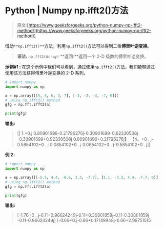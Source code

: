 # Python | Numpy np.ifft2()方法

> 原文:[https://www.geeksforgeeks.org/python-numpy-np-ifft2-method/](https://www.geeksforgeeks.org/python-numpy-np-ifft2-method/)

借助`**np.ifft2()**`方法，利用`np.ifft2()`方法可以得到二维**傅里叶逆变换**。

> **语法:** `np.fft2(Array)`
> **返回:**返回一个 2-D 级数的傅里叶逆变换。

**示例#1 :**
在这个示例中我们可以看到，通过使用`np.ifft2()`方法，我们能够通过使用该方法获得傅里叶逆变换的 2-D 系列。

```py
# import numpy
import numpy as np

a = np.array([[5, 4, 6, 3, 7], [-1, -3, -4, -7, 0]])
# using np.ifft2() method
gfg = np.fft.ifft2(a)

print(gfg)
```

**输出:**

> [[ 1.+0.j 0.80901699-0.21796276j-0.30901699-0.92330506j
> -0.30901699+0.92330506j 0.80901699+0.21796276j】
> 【4。+0 . j-0.5854102+0 . j 0.0854102+0 . j
> 0.0854102+0 . j-0.5854102+0 . j]]

**例 2 :**

```py
# import numpy
import numpy as np

a = np.array([[-5.5, 4.4, -6.6, 3.3, -7.7], [1.1, -3.3, 4.4, -7.7, 0]])
# using np.ifft2() method
gfg = np.fft.ifft2(a)

print(gfg)
```

**输出:**

> [-1.76+0 . j-0.11+0.96624249j-0.11+0.30801859j-0.11-0.30801859j
> -0.11-0.96624249j]
> [-0.66+0.j-0.66+0.17149948j-0.66+2.99751515